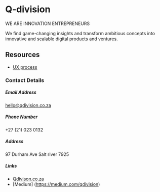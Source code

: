 # Q-division

WE ARE INNOVATION ENTREPRENEURS

We find game-changing insights and transform ambitious concepts into innovative and scalable digital products and ventures.

## Resources
- [UX process](https://github.com/ajbee7/Q-division/blob/master/UX%20Process.md)

### Contact Details

##### Email Address

hello@qdivision.co.za

##### Phone Number

+27 (21) 023 0132

##### Address

97 Durham Ave
Salt river
7925

##### Links

- [Qdivison.co.za](http://qdivision.co.za/)
- [Medium] (https://medium.com/qdivision)
